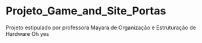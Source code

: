 # Projeto_Game_and_Site_Portas
Projeto estipulado por professora Mayara de Organização e Estruturação de Hardware Oh yes
